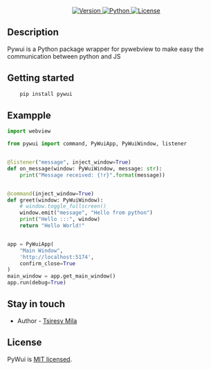 <p align="center">

[//]: # (  <a target="_blank"><img src="https://raw.githubusercontent.com/nestipy/nestipy/release-v1/nestipy.png" width="200" alt="Nestipy Logo" /></a></p>)
<p align="center">
    <a href="https://pypi.org/project/pywui">
        <img src="https://img.shields.io/pypi/v/pywui?color=%2334D058&label=pypi%20package" alt="Version">
    </a>
    <a href="https://pypi.org/project/pywui">
        <img src="https://img.shields.io/pypi/pyversions/nestipy.svg?color=%2334D058" alt="Python">
    </a>
    <a href="https://github.com/tsiresymila1/pywui/blob/main/LICENSE">
        <img src="https://img.shields.io/github/license/tsiresymila1/pywui" alt="License">
    </a>
</p>

## Description

<p>Pywui is a Python package wrapper for pywebview to make easy the communication between python and JS </p>

## Getting started

```cmd
    pip install pywui
```

## Exampple

```python
import webview

from pywui import command, PyWuiApp, PyWuiWindow, listener


@listener("message", inject_window=True)
def on_message(window: PyWuiWindow, message: str):
    print("Message received: {!r}".format(message))


@command(inject_window=True)
def greet(window: PyWuiWindow):
    # window.toggle_fullscreen()
    window.emit("message", "Hello from python")
    print("Hello :::", window)
    return "Hello World!"


app = PyWuiApp(
    "Main Window",
    'http://localhost:5174',
    confirm_close=True
)
main_window = app.get_main_window()
app.run(debug=True)


```

## Stay in touch

- Author - [Tsiresy Mila](https://tsiresymila.vercel.app)

## License

PyWui is [MIT licensed](LICENSE).
